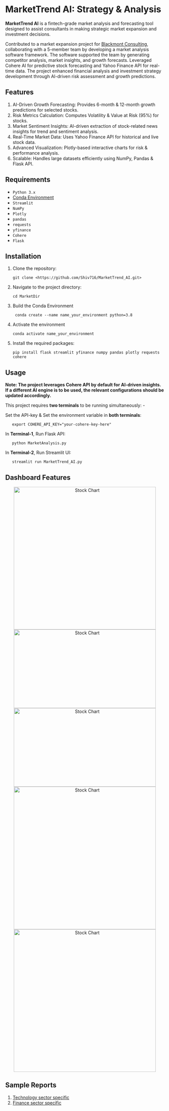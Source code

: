 # MarketTrend AI: Strategy & Analysis

**MarketTrend AI** is a fintech-grade market analysis and forecasting tool designed to assist consultants in making strategic market expansion and investment decisions.

Contributed to a market expansion project for [Blackmont Consulting](https://www.blackmontconsulting.com), collaborating with a 5-member team by developing a market analysis software framework. The software supported the team by generating competitor analysis, market insights, and growth forecasts. Leveraged Cohere AI for predictive stock forecasting and Yahoo Finance API for real-time data. The project enhanced financial analysis and investment strategy development through AI-driven risk assessment and growth predictions.

## Features
1. AI-Driven Growth Forecasting: Provides 6-month & 12-month growth predictions for selected stocks.
2. Risk Metrics Calculation: Computes Volatility & Value at Risk (95%) for stocks.
3. Market Sentiment Insights: AI-driven extraction of stock-related news insights for trend and sentiment analysis.
4. Real-Time Market Data: Uses Yahoo Finance API for historical and live stock data.
5. Advanced Visualization: Plotly-based interactive charts for risk & performance analysis.
6. Scalable: Handles large datasets efficiently using NumPy, Pandas & Flask API.

## Requirements

- `Python 3.x`
- [Conda Environment](https://docs.conda.io/projects/conda/en/latest/user-guide/tasks/manage-environments.html)
- `Streamlit`
- `NumPy`
- `Plotly`
- `pandas`
- `requests`
- `yfinance`
- `Cohere`
- `Flask`


## Installation

1. Clone the repository:
    ```
    git clone <https://github.com/Shiv716/MarketTrend_AI.git>
    ```
2. Navigate to the project directory:
    ```
    cd MarketDir
    ```
3. Build the Conda Environment
   ```
    conda create --name name_your_environment python=3.8
    ```
4. Activate the environment
     ```
    conda activate name_your_environment
    ```
5. Install the required packages:
    ```
    pip install flask streamlit yfinance numpy pandas plotly requests cohere
    ```

## Usage

**Note: The project leverages Cohere API by default for AI-driven insights. If a different AI engine is to be used, the relevant configurations should be updated accordingly.**

This project requires **two terminals** to be running simultaneously: -

Set the API-key & Set the environment variable in **both terminals**:
 ```
    export COHERE_API_KEY="your-cohere-key-here"
 ```

In **Terminal-1**, Run Flask API:
 ```
    python MarketAnalysis.py
 ```
In **Terminal-2**, Run Streamlit UI:
 ```
    streamlit run MarketTrend_AI.py
 ```

## Dashboard Features
<p align="center">
    <img src="Images/pg1.png" alt="Stock Chart" width="450">
    <img src="Images/pg2.png" alt="Stock Chart" width="450" height = "248">
    <img src="Images/pg5.png" alt="Stock Chart" width="450" height = "248">
    <img src="Images/pg3.png" alt="Stock Chart" width="450">
    <img src="Images/pg4_updt.png" alt="Stock Chart" width="450">
</p>

## Sample Reports
1. [Technology sector specific](https://shiv716.github.io/MarketTrend_Reports/Tech_Report.pdf)
2. [Finance sector specific](https://shiv716.github.io/MarketTrend_Reports/Finance_Report.pdf)
